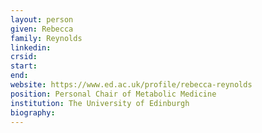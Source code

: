 ```yaml
---
layout: person
given: Rebecca
family: Reynolds
linkedin: 
crsid: 
start: 
end:
website: https://www.ed.ac.uk/profile/rebecca-reynolds
position: Personal Chair of Metabolic Medicine
institution: The University of Edinburgh
biography: 
---
```


